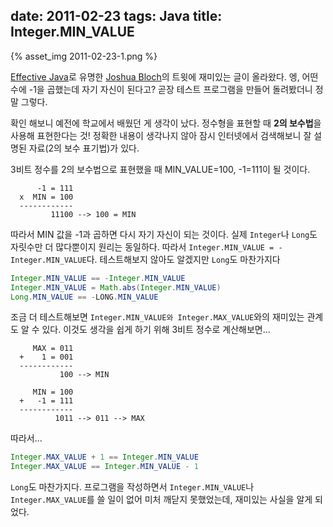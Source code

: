 date: 2011-02-23
tags: Java
title: Integer.MIN_VALUE
---
{% asset_img 2011-02-23-1.png %}

[Effective Java](http://www.amazon.com/Effective-Java-2nd-Joshua-Bloch/dp/0321356683)로 유명한 [Joshua Bloch](https://twitter.com/joshbloch)의 트윗에 재미있는 글이 올라왔다. 엥, 어떤 수에 -1을 곱했는데 자기 자신이 된다고? 곧장 테스트 프로그램을 만들어 돌려봤더니 정말 그렇다.
<!--more-->

확인 해보니 예전에 학교에서 배웠던 게 생각이 났다. 정수형을 표현할 때 **2의 보수법**을 사용해 표현한다는 것! 정확한 내용이 생각나지 않아 잠시 인터넷에서 검색해보니 잘 설명된 자료(2의 보수 표기법)가 있다.

3비트 정수를 2의 보수법으로 표현했을 때 MIN_VALUE=100, -1=111이 될 것이다.

```
      -1 = 111
  x  MIN = 100
  ------------
         11100 --> 100 = MIN
```

따라서 MIN 값을 -1과 곱하면 다시 자기 자신이 되는 것이다. 실제 `Integer`나 `Long`도 자릿수만 더 많다뿐이지 원리는 동일하다. 따라서 `Integer.MIN_VALUE = -Integer.MIN_VALUE`다. 테스트해보지 않아도 알겠지만 `Long`도 마찬가지다

```java
Integer.MIN_VALUE == -Integer.MIN_VALUE
Integer.MIN_VALUE = Math.abs(Integer.MIN_VALUE)
Long.MIN_VALUE == -LONG.MIN_VALUE
```

조금 더 테스트해보면 `Integer.MIN_VALUE와 Integer.MAX_VALUE`와의 재미있는 관계도 알 수 있다. 이것도 생각을 쉽게 하기 위해 3비트 정수로 계산해보면...

```
     MAX = 011
  +    1 = 001
  ------------
           100 --> MIN
```

```
     MIN = 100
  +   -1 = 111
  ------------
          1011 --> 011 --> MAX
```

따라서...

```java
Integer.MAX_VALUE + 1 == Integer.MIN_VALUE
Integer.MAX_VALUE == Integer.MIN_VALUE - 1
```

`Long`도 마찬가지다. 프로그램을 작성하면서 `Integer.MIN_VALUE`나 `Integer.MAX_VALUE`를 쓸 일이 없어 미처 깨닫지 못했었는데, 재미있는 사실을 알게 되었다.
